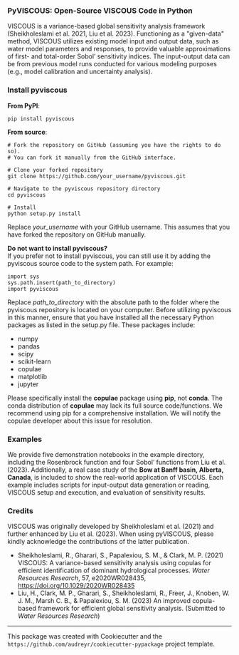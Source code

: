 ### PyVISCOUS: Open-Source VISCOUS Code in Python
VISCOUS is a variance-based global sensitivity analysis framework (Sheikholeslami et al. 2021, Liu et al. 2023). Functioning as a "given-data" method, VISCOUS utilizes existing model input and output data, such as water model parameters and responses, to provide valuable approximations of first- and total-order Sobol’ sensitivity indices. The input-output data can be from previous model runs conducted for various modeling purposes (e.g., model calibration and uncertainty analysis). 

### Install pyviscous
**From PyPI**:
```
pip install pyviscous
```

**From source**:
```
# Fork the repository on GitHub (assuming you have the rights to do so).
# You can fork it manually from the GitHub interface.

# Clone your forked repository
git clone https://github.com/your_username/pyviscous.git

# Navigate to the pyviscous repository directory
cd pyviscous

# Install
python setup.py install
```
Replace *your_username* with your GitHub username. This assumes that you have forked the repository on GitHub manually.

**Do not want to install pyviscous?**<br>
If you prefer not to install pyviscous, you can still use it by adding the pyviscous source code to the system path. For example:
```
import sys
sys.path.insert(path_to_directory)
import pyviscous
```
Replace *path_to_directory* with the absolute path to the folder where the pyviscous repository is located on your computer. Before utilizing pyviscous in this manner, ensure that you have installed all the necessary Python packages as listed in the setup.py file. These packages include:
- numpy
- pandas
- scipy
- scikit-learn
- copulae
- matplotlib
- jupyter

Please specifically install the **copulae** package using **pip**, not **conda**. The conda distribution of **copulae** may lack its full source code/functions. We recommend using pip for a comprehensive installation. We will notify the copulae developer about this issue for resolution. 

### Examples
We provide five demonstration notebooks in the example directory, including the Rosenbrock function and four Sobol’ functions from Liu et al. (2023). Additionally, a real case study of the **Bow at Banff basin, Alberta, Canada**, is included to show the real-world application of VISCOUS. Each example includes scripts for input-output data generation or reading, VISCOUS setup and execution, and evaluation of sensitivity results.

### Credits
VISCOUS was originally developed by Sheikholeslami et al. (2021) and further enhanced by Liu et al. (2023). When using pyVISCOUS, please kindly acknowledge the contributions of the latter publication.
- Sheikholeslami, R., Gharari, S., Papalexiou, S. M., & Clark, M. P. (2021) VISCOUS: A variance-based sensitivity analysis using copulas for efficient identification of dominant hydrological processes. *Water Resources Research*, 57, e2020WR028435, https://doi.org/10.1029/2020WR028435
- Liu, H., Clark, M. P., Gharari, S., Sheikholeslami, R., Freer, J., Knoben, W. J. M., Marsh C. B., & Papalexiou, S. M. (2023) An improved copula-based framework for efficient global sensitivity analysis. (Submitted to *Water Resources Research*)

---
This package was created with Cookiecutter and the `https://github.com/audreyr/cookiecutter-pypackage` project template.
